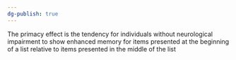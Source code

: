 ```yaml
---
dg-publish: true
---
```


The primacy effect is the tendency for individuals without neurological impairment to show enhanced memory for items presented at the beginning of a list relative to items presented in the middle of the list